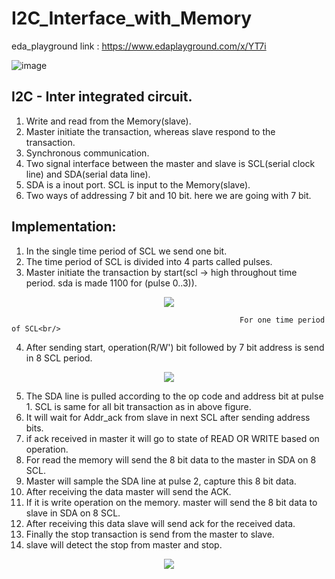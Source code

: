 # I2C_Interface_with_Memory
eda_playground link : https://www.edaplayground.com/x/YT7i  

![image](https://github.com/user-attachments/assets/a35e42cd-21b2-4672-a1cc-074f8f0e55e6)  

## <inc>I2C - Inter integrated circuit.</inc>   
1. Write and read from the Memory(slave).  
2. Master initiate the transaction, whereas slave respond to the transaction.  
3. Synchronous communication.  
4. Two signal interface between the master and slave is SCL(serial clock line) and SDA(serial data line).  
5. SDA is a inout port. SCL is input to the Memory(slave).
6. Two ways of addressing 7 bit and 10 bit. here we are going with 7 bit.  

## Implementation:  
1. In the single time period of SCL we send one bit.
2. The time period of SCL is divided into 4 parts called pulses.
3. Master initiate the transaction by start(scl -> high throughout time period. sda is made 1100 for (pulse 0..3)).
<div align="center">
  <image src = "https://github.com/user-attachments/assets/aa4e02d6-464e-432e-a8a1-b96c4d46265d">  
</div>  
                                                     
                                                       For one time period of SCL<br/>     

4. After sending start, operation(R/W') bit followed by 7 bit address is send in 8 SCL period.<br/>
<div align="center">
   <image src = "https://github.com/user-attachments/assets/b0ebc840-5f4d-4039-a8b2-513ca6115127">  
</div>    
                                                   
5. The SDA line is pulled according to the op code and address bit at pulse 1. SCL is same for all bit transaction as in above figure.<br/>   
6. It will wait for Addr_ack from slave in next SCL after sending address bits.<br/>
7. if ack received in master it will go to state of READ OR WRITE based on operation.  
8. For read the memory will send the 8 bit data to the master in SDA on 8 SCL.  
9. Master will sample the SDA line at pulse 2, capture this 8 bit data.  
10. After receiving the data master will send the ACK.  
11. If it is write operation on the memory. master will send the 8 bit data to slave in SDA on 8 SCL.   
12. After receiving this data slave will send ack for the received data.  
13. Finally the stop transaction is send from the master to slave.   
14. slave will detect the stop from master and stop.  
<div align="center">  
   <image src = "https://github.com/user-attachments/assets/efd58c9b-6a16-4d93-8576-e069aaf6098c">  
</div>




